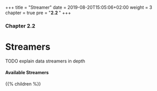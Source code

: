 +++
title = "Streamer"
date = 2019-08-20T15:05:06+02:00
weight = 3
chapter = true
pre = "<b>2.2 </b>"
+++

### Chapter 2.2

# Streamers

TODO explain data streamers in depth

#### Available Streamers

{{% children  %}}

